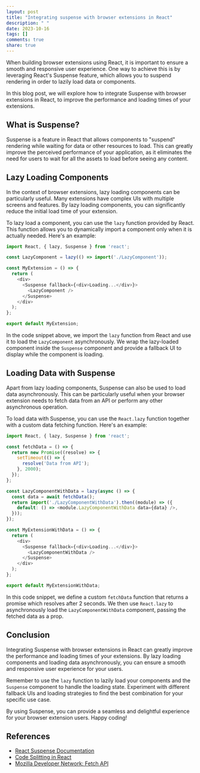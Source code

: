 ```yaml
---
layout: post
title: "Integrating suspense with browser extensions in React"
description: " "
date: 2023-10-16
tags: []
comments: true
share: true
---
```


When building browser extensions using React, it is important to ensure a smooth and responsive user experience. One way to achieve this is by leveraging React's Suspense feature, which allows you to suspend rendering in order to lazily load data or components.

In this blog post, we will explore how to integrate Suspense with browser extensions in React, to improve the performance and loading times of your extensions.

## What is Suspense?

Suspense is a feature in React that allows components to "suspend" rendering while waiting for data or other resources to load. This can greatly improve the perceived performance of your application, as it eliminates the need for users to wait for all the assets to load before seeing any content.

## Lazy Loading Components

In the context of browser extensions, lazy loading components can be particularly useful. Many extensions have complex UIs with multiple screens and features. By lazy loading components, you can significantly reduce the initial load time of your extension.

To lazy load a component, you can use the `lazy` function provided by React. This function allows you to dynamically import a component only when it is actually needed. Here's an example:

```javascript
import React, { lazy, Suspense } from 'react';

const LazyComponent = lazy(() => import('./LazyComponent'));

const MyExtension = () => {
  return (
    <div>
      <Suspense fallback={<div>Loading...</div>}>
        <LazyComponent />
      </Suspense>
    </div>
  );
};

export default MyExtension;
```

In the code snippet above, we import the `lazy` function from React and use it to load the `LazyComponent` asynchronously. We wrap the lazy-loaded component inside the `Suspense` component and provide a fallback UI to display while the component is loading.

## Loading Data with Suspense

Apart from lazy loading components, Suspense can also be used to load data asynchronously. This can be particularly useful when your browser extension needs to fetch data from an API or perform any other asynchronous operation.

To load data with Suspense, you can use the `React.lazy` function together with a custom data fetching function. Here's an example:

```javascript
import React, { lazy, Suspense } from 'react';

const fetchData = () => {
  return new Promise((resolve) => {
    setTimeout(() => {
      resolve('Data from API');
    }, 2000);
  });
};

const LazyComponentWithData = lazy(async () => {
  const data = await fetchData();
  return import('./LazyComponentWithData').then((module) => ({
    default: () => <module.LazyComponentWithData data={data} />,
  }));
});

const MyExtensionWithData = () => {
  return (
    <div>
      <Suspense fallback={<div>Loading...</div>}>
        <LazyComponentWithData />
      </Suspense>
    </div>
  );
};

export default MyExtensionWithData;
```

In this code snippet, we define a custom `fetchData` function that returns a promise which resolves after 2 seconds. We then use `React.lazy` to asynchronously load the `LazyComponentWithData` component, passing the fetched data as a prop.

## Conclusion

Integrating Suspense with browser extensions in React can greatly improve the performance and loading times of your extensions. By lazy loading components and loading data asynchronously, you can ensure a smooth and responsive user experience for your users.

Remember to use the `lazy` function to lazily load your components and the `Suspense` component to handle the loading state. Experiment with different fallback UIs and loading strategies to find the best combination for your specific use case.

By using Suspense, you can provide a seamless and delightful experience for your browser extension users. Happy coding!

## References
- [React Suspense Documentation](https://reactjs.org/docs/concurrent-mode-suspense.html)
- [Code Splitting in React](https://reactjs.org/docs/code-splitting.html)
- [Mozilla Developer Network: Fetch API](https://developer.mozilla.org/en-US/docs/Web/API/Fetch_API)